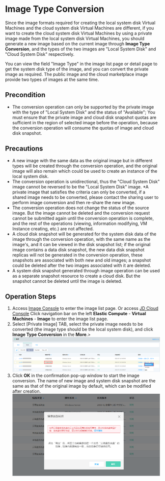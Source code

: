 # Image Type Conversion
Since the image formats required for creating the local system disk Virtual Machines and the cloud system disk Virtual Machines are different, if you want to create the cloud system disk Virtual Machines by using a private image made from the local system disk Virtual Machines, you should generate a new image based on the current image through **Image Type Conversion**, and the types of the two images are "Local System Disk" and "Cloud System Disk" respectively.

You can view the field "Image Type" in the image list page or detail page to get the system disk type of the image, and you can convert the private image as required. The public image and the cloud marketplace image provide two types of images at the same time.

## Precondition

* The conversion operation can only be supported by the private image with the type of "Local System Disk" and the status of "Available";
You must ensure that the private image and cloud disk snapshot quotas are sufficient in the region of selected image before the operation, because the conversion operation will consume the quotas of image and cloud disk snapshot.

## Precautions 

* A new image with the same data as the original image but in different types will be created through the conversion operation, and the original image will also remain which could be used to create an instance of the local system disk.
* The conversion operation is unidirectional, thus the "Cloud System Disk" image cannot be reversed to be the "Local System Disk" image.
*A private image that satisfies the criteria can only be converted, if a shared image needs to be converted, please contact the sharing user to perform image conversion and then re-share the new image.
* The conversion operation does not change the status of the source image. But the image cannot be deleted and the conversion request cannot be submitted again until the conversion operation is complete, and the rest of the operations (viewing, information modifying, VM Instance creating, etc.) are not affected.
* A cloud disk snapshot will be generated for the system disk data of the image through the conversion operation, with the same name as the image's, and it can be viewed in the disk snapshot list; if the original image contains a data disk snapshot, the new data disk snapshot replicas will not be generated in the conversion operation, these snapshots are associated with both new and old images; a snapshot could be deleted after the two images associated with it are deleted.
* A system disk snapshot generated through image operation can be used as a separate snapshot resource to create a cloud disk. But the snapshot cannot be deleted until the image is deleted.

## Operation Steps
1. Access [Image Console][1] to enter the image list page. Or access [JD Cloud Console][2] Click navigation bar on the left **Elastic Compute** - **Virtual Machines** - **Image** to enter the image list page.
2. Select [Private Image] TAB, select the private image needs to be converted (the image type should be the local system disk), and click **Image Type Conversion** in the **More**.>
![](../../../../../image/vm/Operation-Guide-Image-Convert1.png)
3. Click **OK** in the confirmation pop-up window to start the image conversion. The name of new image and system disk snapshot are the same as that of the original image by default, which can be modified after creation.
![](../../../../../image/vm/Operation-Guide-Image-convert2.png)

  [1]: https://cns-console.jdcloud.com/host/image/list
  [2]: https://console.jdcloud.com/
 